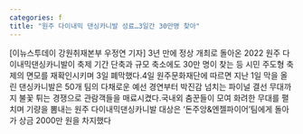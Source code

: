 ```yaml
---
categories: f
title: "원주 다이내믹 댄싱카니발 성료…3일간 30만명 찾아"
---
```

[이뉴스투데이 강원취재본부 우정연 기자] 3년 만에 정상 개최로 돌아온 2022 원주 다이내믹댄싱카니발이 축제 기간 단축과 규모 축소에도 30만 명이 찾는 등 시민 주도형 축제의 면모를 재확인시키며 3일 폐막했다.4일 원주문화재단에 따르면 지난 1일 막을 올린 댄싱카니발은 50개 팀의 다채로운 예선 경연부터 박진감 넘치는 파이널 결선 무대까지 불꽃 튀는 경쟁으로 관람객들을 매료시켰다.국내외 춤꾼들이 모여 화려한 무대를 펼치며 기량을 뽐내는 원주 다이내믹댄싱카니발 대상은 ‘돈주앙&엔젤파이어’팀에게 돌아가 상금 2000만 원을 차지했다